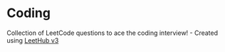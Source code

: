 # Coding
Collection of LeetCode questions to ace the coding interview! - Created using [LeetHub v3](https://github.com/raphaelheinz/LeetHub-3.0)
